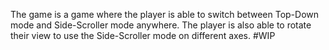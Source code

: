The game is a game where the player is able to switch between Top-Down mode and Side-Scroller mode anywhere. The player is also able to rotate their view to use the Side-Scroller mode on different axes. #WIP

